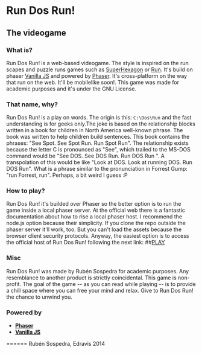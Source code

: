 # Run Dos Run!

## The videogame
### What is?
Run Dos Run! is a web-based videogame. The style is inspired on the run scapes and puzzle runs games such as [SuperHexagon](http://superhexagon.com/) or [Run](http://www.kongregate.com/games/player_03/run-2?thumb=site). It's build on phaser [Vanilla JS](http://www.ecmascript.org/) and powered by [Phaser](http://phaser.io/). It's cross-platform on the way that run on the web. It'll be mobilelike soon!. This game was made for academic purposes and it's under the GNU License. 

### That name, why?
Run Dos Run! is a play on words. The origin is this: `C:\Dos\Run`  and the fast understanding is for geeks only.The joke is based on the relationship blocks written in a book for children in North America well-known phrase. The book was written to help children build sentences. This book contains the phrases: "See Spot. See Spot Run. Run Spot Run". The relationship exists because the letter C is pronounced as "See", which trailed to the MS-DOS command would be "See DOS. See DOS Run. Run DOS Run ". A transpolation of this would be like "Look at DOS. Look at running DOS. Run DOS Run". What is a phrase similar to the pronunciation in Forrest Gump: "run Forrest, run". Perhaps, a bit weird I guess :P

### How to play?
Run Dos Run! it's builded over Phaser so the better option is to run the game inside a local phaser server. At the official web there is a fantastic documentation about how to rise a local phaser host. I recommend the node.js option because their simplicity. If you clone the repo outside the phaser server it'll work, too. But you can't load the assets because the browser client security protocols.
Anyway, the easiest option is to access the official host of Run Dos Run! following the next link:
##[PLAY](http://rundos.sospedra.me/)

### Misc
Run Dos Run! was made by Rubén Sospedra for academic purposes. Any resemblance to another product is strictly coincidental. This game is non-profit. The goal of the game -- as you can read while playing -- is to provide a chill space where you can free your mind and relax. Give to Run Dos Run! the chance to unwind you.

### Powered by
* **[Phaser](http://phaser.io/)**
* **[Vanilla JS](http://www.ecmascript.org/)**


======
Rubén Sospedra, Edravis 2014